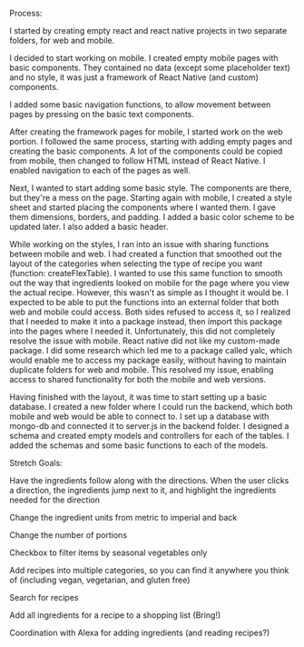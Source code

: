 Process:

I started by creating empty react and react native projects in two separate folders, for web and mobile.

I decided to start working on mobile. I created empty mobile pages with basic components. They contained no data (except some placeholder text) and no style, it was just a framework of React Native (and custom) components.

I added some basic navigation functions, to allow movement between pages by pressing on the basic text components.


After creating the framework pages for mobile, I started work on the web portion. I followed the same process, starting with adding empty pages and creating the basic components. A lot of the components could be copied from mobile, then changed to follow HTML instead of React Native. I enabled navigation to each of the pages as well.


Next, I wanted to start adding some basic style. The components are there, but they're a mess on the page. Starting again with mobile, I created a style sheet and started placing the components where I wanted them. I gave them dimensions, borders, and padding. I added a basic color scheme to be updated later. I also added a basic header.


While working on the styles, I ran into an issue with sharing functions between mobile and web. I had created a function that smoothed out the layout of the categories when selecting the type of recipe you want (function: createFlexTable). I wanted to use this same function to smooth out the way that ingredients looked on mobile for the page where you view the actual recipe. However, this wasn't as simple as I thought it would be. I expected to be able to put the functions into an external folder that both web and mobile could access. Both sides refused to access it, so I realized that I needed to make it into a package instead, then import this package into the pages where I needed it. Unfortunately, this did not completely resolve the issue with mobile. React native did not like my custom-made package. I did some research which led me to a package called yalc, which would enable me to access my package easily, without having to maintain duplicate folders for web and mobile. This resolved my issue, enabling access to shared functionality for both the mobile and web versions.

Having finished with the layout, it was time to start setting up a basic database. I created a new folder where I could run the backend, which both mobile and web would be able to connect to. I set up a database with mongo-db and connected it to server.js in the backend folder. I designed a schema and created empty models and controllers for each of the tables. I added the schemas and some basic functions to each of the models. 


Stretch Goals:

Have the ingredients follow along with the directions. When the user clicks a direction, the ingredients jump next to it, and highlight the ingredients needed for the direction

Change the ingredient units from metric to imperial and back

Change the number of portions

Checkbox to filter items by seasonal vegetables only 

Add recipes into multiple categories, so you can find it anywhere you think of (including vegan, vegetarian, and gluten free)

Search for recipes

Add all ingredients for a recipe to a shopping list (Bring!)

Coordination with Alexa for adding ingredients (and reading recipes?)
